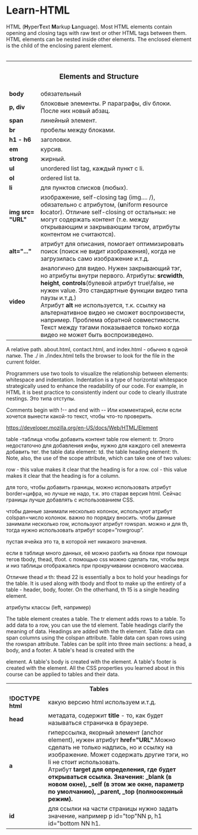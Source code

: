 # Learn-HTML
<!DOCTYPE html>
<body>
<div>HTML (<strong>H</strong>yper<strong>T</strong>ext <strong>M</strong>arkup <strong>L</strong>anguage). 
Most HTML elements contain opening and closing tags with raw text or other HTML tags between them.
HTML elements can be nested inside other elements. The enclosed element is the child of the enclosing parent element.</div>
<br>
  <div>
  <table>
      <tr> 
        <th colspan="2"><h3>Elements and Structure</h3></th>
    </tr>
    <tr>
      <td><strong>body</strong></td>
      <td>обязательный</td>
    </tr> 
    <tr>
      <td><strong>p, div</strong></td>
      <td>блоковые элементы. P параграфы, div блоки. После них новый абзац.</td>
    </tr>
    <tr>
      <td><strong>span</strong></td>
      <td>линейный элемент.</td>
    </tr>  
    <tr>
      <td><strong>br</strong></td>
      <td>пробелы между блоками.</td>
    </tr>
    <tr>
      <td><strong>h1 - h6</strong></td>
      <td>заголовки.</td>
    </tr>
    <tr>
      <td><strong>em</strong></td>
      <td>курсив.</td>
    </tr>
    <tr>
      <td><strong>strong</strong></td>
      <td>жирный.</td>
    </tr>
    <tr>
      <td><strong>ul</strong></td>
      <td>unordered list tag, каждый пункт с li.</td>
    </tr>
    <tr>
      <td><strong>ol</strong></td> 
      <td>ordered list ta.</td>
    </tr>
    <tr>
      <td><strong>li</strong></td>
      <td>для пунктов списков (любых).</td>
    </tr>
    <tr>
      <td><strong>img src= "URL"</strong></td>
      <td>изображение, self-closing tag (img.... /), обязательно с атрибутом, (<strong>u</strong>niform <strong>r</strong>esource <strong>l</strong>ocator).
      Отличие self-closing от остальных: не могут содержать контент (т.е. между открывающим и закрывающим тэгом, атрибуты контентом не считаются).</td>
    </tr>
    <tr>
      <td><strong>alt="..."</strong></td>
      <td>атрибут для описания, помогает оптимизировать поиск (поиск не видит изображения), когда не загрузилась само изображение и.т.д.</td>
    </tr>
    <tr>
      <td><strong>video</strong></td>
      <td>аналогично для видео. Нужен закрывающий тэг, но атрибуты внутри первого. Атрибуты: <strong>src</strong><strong>width</strong>, <strong>height</strong>, <strong>controls</strong>(булевой атрибут true\false, не нужен value. Это стандартные функции видео типа паузы и.т.д.)
           <br>
        Атрибут <strong>alt</strong> не используется, т.к. ссылку на альтернативное видео не сможет воспроизвести, например. Проблема обратной совместимости.
        <br> Текст между тэгами показывается только когда видео не может быть воспроизведено.</td> 
    </tr>
    </table>
  </div>



<div>
  <table>
    <tr>
      <th colspan="2">Tables</th>
    </tr>  
    <tr>
      <td><strong>!DOCTYPE html</strong></td>
      <td>какую версию html используем и.т.д.</td>
    </tr>
    <tr>
      <td><strong>head</strong></td>
      <td>метадата, содержит <strong>title</strong> - то, как будет называться страничка в браузере.</td> 
    </tr>
    <tr>
      <td><strong>a</strong></td>
      <td>гиперссылка, якорный элемент (anchor element), нужен атрибут <strong>href="URL"</strong>.Можно сделать не только надпись, но и ссылку на изображение. Может содержать другие тэги, но li не стоит использовать. 
        <br>Атрибут <strong>target для определения, где будет открываться ссылка. Значения: <strong>_blank</strong> (в новом окне), <strong>_self</strong> (в этом же окне, параметр по умолчанию), <strong>_parent</strong>, <strong>_top</strong> (полнооконный режим).</td>
    </tr> 
    <tr>
    <td><strong>id</strong></td>
    <td>для ссылки на части страницы нужно задать значение, например p id="top"NN p, h1 id="bottom NN h1.</td>
    </tr>
    

A relative path. about.html, contact.html, and index.html - обычно в одной папке. The ./ in ./index.html tells the browser to look for the file in the current folder. 




Programmers use two tools to visualize the relationship between elements: whitespace and indentation. Indentation is a type of horizontal whitespace strategically used to enhance the readability of our code. For example, in HTML it is best practice to consistently indent our code to clearly illustrate nestings. Это типа отступы. 

Comments begin with !-- and end with -- Или комментарий, если если хочется вынести какой-то текст, чтобы что-то проверить.  

https://developer.mozilla.org/en-US/docs/Web/HTML/Element

table -таблица
чтобы добавить контент table row element: tr. Этого недостаточно для добавления инфы, нужно для каждого cell элемента добавить тег. 
the table data element: td. 
the table heading element: th.
Note, also, the use of the scope attribute, which can take one of two values:

row - this value makes it clear that the heading is for a row.
col - this value makes it clear that the heading is for a column.

для того, чтобы добавить границы, можно использовать атрибут border=цифра, но лучше не надо, т.к. это старая версия html. Сейчас границы лучше добавлять с использованием CSS. 

чтобы данные занимали несколько колонок, используют атрибут colspan=число колонок. важно по порядку вносить. 
чтобы данные занимали несколько row, используют атрибут rowspan. можно и для th, тогда нужно использовать атрибут scope=”rowgroup”. 

пустая ячейка это та, в которой нет никакого значения. 

если в таблице много данных, её можно разбить на блоки при помощи тегов tbody, thead, tfoot. с помощью css можно сделать так, чтобы верх и низ таблицы отображались при прокручивании основного массива. 

Отличие thead и th: thead 22 is essentially a box to hold your headings for the table. It is used along with tbody and tfoot to make up the entirety of a table - header, body, footer.
On the otherhand, th 15 is a single heading element.

атрибуты классы (left, например)



The table element creates a table.
The tr element adds rows to a table.
To add data to a row, you can use the td element.
Table headings clarify the meaning of data. Headings are added with the th element.
Table data can span columns using the colspan attribute.
Table data can span rows using the rowspan attribute.
Tables can be split into three main sections: a head, a body, and a footer.
A table's head is created with the <thead> element.
A table's body is created with the <tbody> element.
A table's footer is created with the <tfoot> element.
All the CSS properties you learned about in this course can be applied to tables and their data.
  </body>
